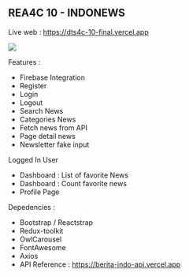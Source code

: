 ## REA4C 10 - INDONEWS

Live web : https://dts4c-10-final.vercel.app

![](https://github.com/rendyproklamanta/DTS4C-10-Final/blob/master/Doc.gif)

Features :
- Firebase Integration
- Register
- Login
- Logout
- Search News
- Categories News
- Fetch news from API 
- Page detail news
- Newsletter fake input

Logged In User
- Dashboard : List of favorite News
- Dashboard : Count favorite news
- Profile Page

Depedencies :

- Bootstrap / Reactstrap
- Redux-toolkit
- OwlCarousel
- FontAwesome
- Axios
- API Reference : https://berita-indo-api.vercel.app
